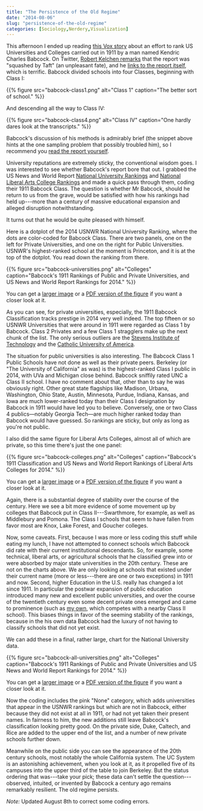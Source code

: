 ```yaml
---
title: "The Persistence of the Old Regime"
date: "2014-08-06"
slug: "persistence-of-the-old-regime"
categories: [Sociology,Nerdery,Visualization]
---
```


This afternoon I ended up reading [this Vox story](http://www.vox.com/2014/8/6/5973653/the-federal-government-tried-to-rank-colleges-in-1911) about an effort to rank US Universities and Colleges carried out in 1911 by a man named Kendric Charles Babcock. On Twitter, [Robert Kelchen remarks](https://twitter.com/rkelchen/status/496746198112686082) that the report was "squashed by Taft" (an unpleasant fate), and he [links to the report itself](https://ia700504.us.archive.org/0/items/classificationof01unit/classificationof01unit.pdf), which is terrific. Babcock divided schools into four Classes, beginning with Class I:

{{% figure src="babcock-class1.png" alt="Class 1" caption="The better sort of school." %}}

And descending all the way to Class IV: 


{{% figure src="babcock-class4.png" alt="Class IV" caption="One hardly dares look at the transcripts." %}}

Babcock's discussion of his methods is admirably brief (the snippet above hints at the one sampling problem that possibly troubled him), so I recommend you [read the report yourself](https://ia700504.us.archive.org/0/items/classificationof01unit/classificationof01unit.pdf).

University reputations are extremely sticky, the conventional wisdom goes. I was interested to see whether Babcock's report bore that out. I grabbed the US News and World Report [National University Rankings](http://colleges.usnews.rankingsandreviews.com/best-colleges/rankings/national-universities) and [National Liberal Arts College  Rankings](http://colleges.usnews.rankingsandreviews.com/best-colleges/rankings/national-liberal-arts-colleges/) and made a quick pass through them, coding their 1911 Babcock Class. The question is whether Mr Babcock, should he return to us from the grave, would be satisfied with how his rankings had held up---more than a century of massive educational expansion and alleged disruption notwithstanding. 

It turns out that he would be quite pleased with himself. 

Here is a dotplot of the 2014 USNWR National University Ranking, where the dots are color-coded for Babcock Class. There are two panels, one on the left for Private Universities, and one on the right for Public Universities. USNWR's highest-ranked school at the moment is Princeton, and it is at the top of the dotplot. You read down the ranking from there.

{{% figure src="babcock-universities.png" alt="Colleges" caption="Babcock's 1911 Rankings of Public and Private Universities, and US News and World Report Rankings for 2014." %}}

You can get a [larger image](babcock-universities.png) or a  [PDF version of the figure](babcock-universities.pdf) if you want a closer look at it. 

As you can see, for private universities, especially, the 1911 Babcock Classification  tracks prestige in 2014 very well indeed. The top fifteen or so USNWR Universities that were around in 1911 were regarded as Class 1 by Babcock. Class 2 Privates and a few Class 1 stragglers make up the next chunk of the list. The only serious outliers are the [Stevens Institute of Technology](http://stevens.edu) and the [Catholic University of America](http://cua.edu).

The situation for public universities is also interesting. The Babcock Class 1 Public Schools have not done as well as their private peers. Berkeley (or "The University of California" as was) is the highest-ranked Class I public in 2014, with UVa and Michigan close behind. Babcock sniffily rated UNC a Class II school. I have no comment about that, other than to say he was obviously right. Other great state flagships like Madison, Urbana, Washington, Ohio State, Austin, Minnesota, Purdue, Indiana, Kansas, and Iowa are much lower-ranked today than their Class I designation by Babcock in 1911 would have led you to believe. Conversely, one or two Class 4 publics—notably Georgia Tech—are much higher ranked today than Babcock would have guessed. So rankings are sticky, but only as long as you're not public. 

I also did the same figure for Liberal Arts Colleges, almost all of which are private, so this time there's just the one panel:

{{% figure src="babcock-colleges.png" alt="Colleges" caption="Babcock's 1911 Classification and US News and World Report Rankings of Liberal Arts Colleges for 2014." %}}

You can get a [larger image](babcock-colleges.png) or a  [PDF version of the figure](babcock-colleges.pdf) if you want a closer look at it. 


Again, there is a substantial degree of stability over the course of the century. Here we see a bit more evidence of some movement up by colleges that Babcock put in Class II---Swarthmore, for example, as well as Middlebury and Pomona. The Class I schools that seem to have fallen from favor most are Knox, Lake Forest, and Goucher colleges. 

Now, some caveats. First, because I was more or less coding this stuff while eating my lunch, I have not attempted to connect schools which Babcock did rate with their current institutional descendants. So, for example, some technical, liberal arts, or agricultural schools that he classified grew into or were absorbed by major state universities in the 20th century. These are not on the charts above. We are only looking at schools that existed under their current name (more or less---there are one or two exceptions) in 1911 and now. Second, higher Education in the U.S. really has changed a lot since 1911. In particular the postwar expansion of public education introduced many new and excellent public universities, and over the course of the twentieth century even some decent private ones emerged and came to prominence (such as [my own](http://www.duke.edu), which competes with a nearby Class II school).  This biases things in favor of the seeming stability of the rankings, because in the his own data Babcock had the luxury of not having to classify schools that did not yet exist.

We can add these in a final, rather large, chart for the National University data.

{{% figure src="babcock-all-universities.png" alt="Colleges" caption="Babcock's 1911 Rankings of Public and Private Universities and US News and World Report Rankings for 2014." %}}

You can get a [larger image](babcock-all-universities.png) or a  [PDF version of the figure](babcock-all-universities.pdf) if you want a closer look at it.

Now the coding includes the pink "None" category, which adds universities that appear in the USNWR rankings but which are not in Babcock, either because they did not exist at all in 1911, or had not yet taken their present names. In fairness to him, the new additions still leave Babcock's classification looking pretty good. On the private side, Duke, Caltech, and Rice are added to the upper end of the list, and a number of new private schools further down.

Meanwhile on the public side you can see the appearance of the 20th century schools, most notably the whole California system. The UC System is an astonishing achievement, when you look at it, as it propelled five of its campuses into the upper third of the table to join Berkeley. But the status ordering that was---take your pick; these data can't settle the question---observed, intuited, or invented by Babcock a century ago remains remarkably resilient. The old regime persists.


*Note:* Updated August 8th to correct some coding errors.


